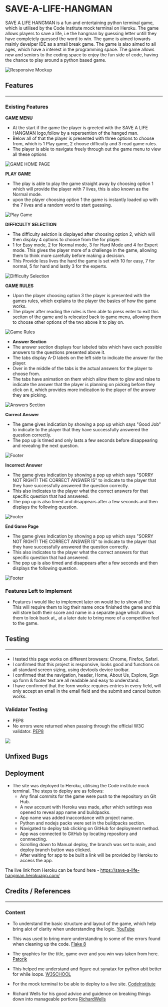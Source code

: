 # __SAVE-A-LIFE-HANGMAN__
 
SAVE A LIFE HANGMAN is a fun and entertaining python terminal game, which is utilised by the Code Institute mock terminal on Heroku. The game allows players to save a life, i.e the hangman by guessing letter untill they have completely guessed the word to win.
The game is aimed towards mainly develper IDE as a small break game. The game is also aimed to all ages, which have a interest in the programming space. 
The game allows new and seniors to the coding space to enjoy the fun side of code, having the chance to play around a python based game.
 
![Responsive Mockup](/assets/images/responsive-design.png)
 
## Features<hr>
 
### Existing Features
 
 __GAME MENU__
 - At the start if the game the player is greeted with the SAVE A LIFE HANGMAN logo,follow by a repersention of the hanged man. 
 - Below all of that the player is presented with three options to choose from, which is 1 Play game, 2 choose difficutly and 3 read game rules. 
 - The player is able to navigate freely through out the game menu to view all these options
 
![GAME HOME PAGE](/assets/images/game-home-screen.png)
 
 __PLAY GAME__
 - The play is able to play the game straight away by choosing option 1 which will provide the player with 7 lives, this is also known as the Normal mode. 
 - upon the player choosing option 1 the game is instantly loaded up with the 7 lives and a random word to start guessing. 
 
![Play Game](/assets/images/default-mode.png)

 __DIFFICULTY SELECTION__
 - The difficulty selction is displayed after choosing option 2, which will then display 4 options to choose from the for player. 
 - 1 for Easy mode, 2 for Normal mode, 3 for Hard Mode and 4 for Expert mode. This gives the player more of a challenge in the game, allowing them to think more carefully before making a decision. 
 - This Provide less lives the hard the game  is set with 10 for easy, 7 for normal, 5 for hard and lastly 3 for the experts. 
 
![Difficulty Selection](/assets/images/difficulty-selection.png)
 
 __GAME RULES__
 - Upon the player choosing option 3 the player is presented with the games rules, which explains to the player the basics of how the game works. 
 - The player after reading the rules is then able to press enter to exit this seciton of the game and is relocated back to game menu, allowing them to choose other options of the two above it to play on. 

 ![Game Rules](/assets/images/game-rules.png)
 
- __Answer Section__
 - The answer section displays four labeled tabs which have each possible answers to the questions presented above it.
 - The tabs display A-D labels on the left side to indicate the answer for the player.
 - Over in the middle of the tabs is the actual answers for the player to choose from.
 - The tabs have animation on them which allow them to glow and raise to indicate the answer that the player is planning on picking before they click on it, which provides more indication to the player of the answer they are picking.
 
 ![Answers Section](/assets/images/answers.png)
 
__Correct Answer__
 - The game gives indication by showing a pop up which says "Good Job" to indicate to the player that they have successfully answered the question correctly.
 - The pop up is timed and only lasts a few seconds before disappearing and revealing the next question.
 
![Footer](/assets/images/correct-answer.png)
 
__Incorrect Answer__
- The game gives indication by showing a pop up which says "SORRY NOT RIGHT! THE CORRECT ANSWER IS" to indicate to the player that they have successfully answered the question correctly.
- This also indicates to the player what the correct answers for that specific question that had answered.
- The pop up is also timed and disappears after a few seconds and then displays the following question.
 
![Footer](/assets/images/incorrect-answer.png)
 
__End Game Page__
- The game gives indication by showing a pop up which says "SORRY NOT RIGHT! THE CORRECT ANSWER IS" to indicate to the player that they have successfully answered the question correctly.
- This also indicates to the player what the correct answers for that specific question that had answered.
- The pop up is also timed and disappears after a few seconds and then displays the following question.
 
![Footer](/assets/images/endGame-page.png)
 
### Features Left to Implement
- Features i would like to implement later on would be to show all the  <br>
This  will require them to log their name once finished the game and this will store both their score and name in a separate page which allows them to look back at,, at a later date to bring more of a competitive feel to the game.
 
## Testing<hr>
  - I tested this page works on different browsers: Chrome, Firefox, Safari.
  - I confirmed that this project is responsive, looks good and functions on all standard screen sizing, using devtools device toolbar.
  - I confirmed that the navigation, header, Home, About Us, Explore, Sign up form & footer text are all readable and easy to understand.
  - I have confirmed that the form works: requires entries in every field, will only accept an email in the email field and the submit and cancel button works.
 
### Validator Testing
- PEP8  
 - No errors were returned when passing through the official W3C validator.
[PEP8](http://pep8online.com/)
 
 ![](/assets/images/pep8-validation.png)


## Unfixed Bugs
 
## Deployment
- The site was deployed to Heroku, utilising the Code institute mock terminal.
  The steps to deploy are as follows:
  - Any final commits for the game were push to the repository on Git Hub.
  - A new account with Heroku was made, after which settings was opened to reveal 
    app name and buildpacks.
  - App name was added inaccordance with project name. 
  - Python and nodejs packs were set in the buildpacks section.
  - Navigated to deploy tab clicking on GitHub for deployment method.
  - App was connected to GitHub by locating repository and connnecting.
  - Scrolling down to Manual deploy, the branch was set to main, and deploy branch button was clicked.
  - After waiting for app to be built a link will be provided by Heroku to access the app. 

The live link from Heroku can be found here - https://save-a-life-hangman.herokuapp.com/
 
## Credits / References<hr>
 
### Content
- To understand the basic structure and layout of the game, which help bring alot of clarity when understanding the logic. [YouTube](https://www.youtube.com/watch?v=m4nEnsavl6w&ab_channel=Kite)
 
- This was used to bring more understanding to some of the errors found when cleaning up the code. [Flake 8](https://www.flake8rules.com/rules)
 
- The graphics for the title, game over and you win was taken from here. [Patorjk](https://patorjk.com/software/taag/#p=display&v=1&f=Small&t=SAVE%20A%20LIFE%0A%20%20HANGMAN)

- This helped me understand and figure out synatax for python abit better for while loops. [W3SCHOOL](https://www.w3schools.com/python/python_while_loops.asp)

- For the mock terminal to be able to deploy to a live site. [CodeInstitute](https://codeinstitute.net/)

- Richard Wells for his good advice and guidence on breaking things down into manageable portions [RichardWells](https://github.com/D0nni387)
 